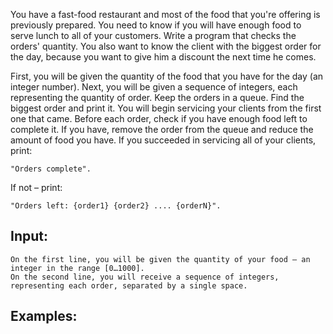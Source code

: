 You have a fast-food restaurant and most of the food that you're offering is previously prepared. You need to know if you will have enough food to serve lunch to all of your customers. Write a program that checks the orders' quantity. You also want to know the client with the biggest order for the day, because you want to give him a discount the next time he comes. 

First, you will be given the quantity of the food that you have for the day (an integer number).  Next, you will be given a sequence of integers, each representing the quantity of order. Keep the orders in a queue. Find the biggest order and print it. You will begin servicing your clients from the first one that came. Before each order, check if you have enough food left to complete it. If you have, remove the order from the queue and reduce the amount of food you have. If you succeeded in servicing all of your clients, print: 

    "Orders complete".
   
If not – print:
 
    "Orders left: {order1} {order2} .... {orderN}".

## Input:

	On the first line, you will be given the quantity of your food – an integer in the range [0…1000].
	On the second line, you will receive a sequence of integers, representing each order, separated by a single space.

## Examples:

